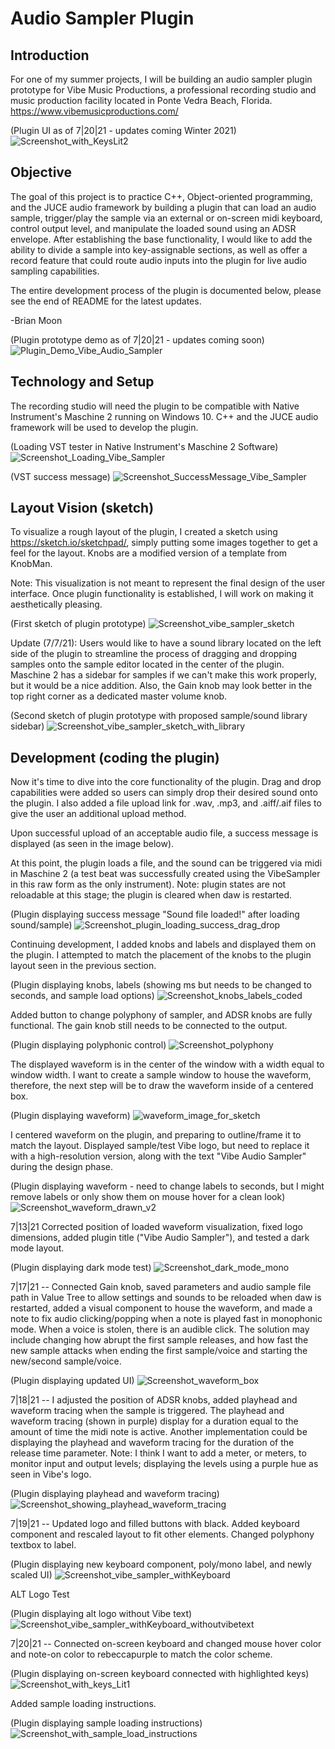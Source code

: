 # Audio Sampler Plugin

## Introduction

For one of my summer projects, I will be building an audio sampler plugin prototype for Vibe Music Productions, a professional recording studio and music production facility located in Ponte Vedra Beach, Florida. https://www.vibemusicproductions.com/

(Plugin UI as of 7|20|21 - updates coming Winter 2021)
![Screenshot_with_KeysLit2](https://user-images.githubusercontent.com/25870426/126587878-3385eaef-47d8-430a-8004-da44287a1e41.png)

## Objective

The goal of this project is to practice C++, Object-oriented programming, and the JUCE audio framework by building a plugin that can load an audio sample, trigger/play the sample via an external or on-screen midi keyboard, control output level, and manipulate the loaded sound using an ADSR envelope. After establishing the base functionality, I would like to add the ability to divide a sample into key-assignable sections, as well as offer a record feature that could route audio inputs into the plugin for live audio sampling capabilities.

The entire development process of the plugin is documented below, please see the end of README for the latest updates.

-Brian Moon

(Plugin prototype demo as of 7|20|21 - updates coming soon)
![Plugin_Demo_Vibe_Audio_Sampler](Documentation/Plugin_Demo_Vibe_Audio_Sampler.gif)

## Technology and Setup

The recording studio will need the plugin to be compatible with Native Instrument's Maschine 2 running on Windows 10.
C++ and the JUCE audio framework will be used to develop the plugin.

(Loading VST tester in Native Instrument's Maschine 2 Software)
![Screenshot_Loading_Vibe_Sampler](https://user-images.githubusercontent.com/25870426/124214309-ffca7880-dabf-11eb-9eed-066e948a09a0.png)

(VST success message)
![Screenshot_SuccessMessage_Vibe_Sampler](https://user-images.githubusercontent.com/25870426/124215843-d9f2a300-dac2-11eb-90a8-cd4d554ba7ac.png)

## Layout Vision (sketch)

To visualize a rough layout of the plugin, I created a sketch using https://sketch.io/sketchpad/, simply putting some images together to get a feel for the layout.
Knobs are a modified version of a template from KnobMan.

Note: This visualization is not meant to represent the final design of the user interface. Once plugin functionality is established, I will work on making it aesthetically pleasing.

(First sketch of plugin prototype)
![Screenshot_vibe_sampler_sketch](https://user-images.githubusercontent.com/25870426/124827433-0899cf00-df44-11eb-906f-ef3fe2c57b89.png)

Update (7/7/21): Users would like to have a sound library located on the left side of the plugin to streamline the process of dragging and dropping samples onto the sample editor located in the center of the plugin.
Maschine 2 has a sidebar for samples if we can't make this work properly, but it would be a nice addition. Also, the Gain knob may look better in the top right corner as a dedicated master volume knob.

(Second sketch of plugin prototype with proposed sample/sound library sidebar)
![Screenshot_vibe_sampler_sketch_with_library](https://user-images.githubusercontent.com/25870426/124839763-64ba1e80-df57-11eb-98a8-1e24caae70ae.png)

## Development (coding the plugin)

Now it's time to dive into the core functionality of the plugin. Drag and drop capabilities were added so users can simply drop their desired sound onto the plugin.
I also added a file upload link for .wav, .mp3, and .aiff/.aif files to give the user an additional upload method.

Upon successful upload of an acceptable audio file, a success message is displayed (as seen in the image below).

At this point, the plugin loads a file, and the sound can be triggered via midi in Maschine 2 (a test beat was successfully created using the VibeSampler in this raw form as the only instrument).
Note: plugin states are not reloadable at this stage; the plugin is cleared when daw is restarted.

(Plugin displaying success message "Sound file loaded!" after loading sound/sample)
![Screenshot_plugin_loading_success_drag_drop](https://user-images.githubusercontent.com/25870426/124999586-76192e80-e01c-11eb-9e0c-0585727ece39.png)

Continuing development, I added knobs and labels and displayed them on the plugin. I attempted to match the placement of the knobs to the plugin layout seen in the previous section.

(Plugin displaying knobs, labels (showing ms but needs to be changed to seconds, and sample load options)
![Screenshot_knobs_labels_coded](https://user-images.githubusercontent.com/25870426/125114151-90ecb100-e0b7-11eb-8f0d-fbd6cbc28ead.png)

Added button to change polyphony of sampler, and ADSR knobs are fully functional. The gain knob still needs to be connected to the output.

(Plugin displaying polyphonic control)
![Screenshot_polyphony](https://user-images.githubusercontent.com/25870426/125218924-e977a600-e291-11eb-910a-62d93dca71fb.png)

The displayed waveform is in the center of the window with a width equal to window width.
I want to create a sample window to house the waveform, therefore, the next step will be to draw the waveform inside of a centered box.

(Plugin displaying waveform)
![waveform_image_for_sketch](https://user-images.githubusercontent.com/25870426/125361438-4c714780-e33b-11eb-8cde-75046963175f.png)

I centered waveform on the plugin, and preparing to outline/frame it to match the layout.
Displayed sample/test Vibe logo, but need to replace it with a high-resolution version, along with the text "Vibe Audio Sampler" during the design phase.

(Plugin displaying waveform - need to change labels to seconds, but I might remove labels or only show them on mouse hover for a clean look)
![Screenshot_waveform_drawn_v2](https://user-images.githubusercontent.com/25870426/125387967-afc79d80-e36c-11eb-8714-768a8e039a12.png)

7|13|21 Corrected position of loaded waveform visualization, fixed logo dimensions, added plugin title ("Vibe Audio Sampler"), and tested a dark mode layout.

(Plugin displaying dark mode test)
![Screenshot_dark_mode_mono](https://user-images.githubusercontent.com/25870426/125873022-9e2775b6-612b-4783-abba-d9edfea70ed8.png)

7|17|21 -- Connected Gain knob, saved parameters and audio sample file path in Value Tree to allow settings and sounds to be reloaded when daw is restarted, added a visual component
to house the waveform, and made a note to fix audio clicking/popping when a note is played fast in monophonic mode. When a voice is stolen, there is an audible click. The solution
may include changing how abrupt the first sample releases, and how fast the new sample attacks when ending the first sample/voice and starting the new/second sample/voice.

(Plugin displaying updated UI)
![Screenshot_waveform_box](https://user-images.githubusercontent.com/25870426/126054452-96d9f4db-8fcc-421a-a180-73c0d7f87475.png)

7|18|21 -- I adjusted the position of ADSR knobs, added playhead and waveform tracing when the sample is triggered. The playhead and waveform tracing (shown in purple) display for a duration
equal to the amount of time the midi note is active. Another implementation could be displaying the playhead and waveform tracing for the duration of the release time parameter.
Note: I think I want to add a meter, or meters, to monitor input and output levels; displaying the levels using a purple hue as seen in Vibe's logo.

(Plugin displaying playhead and waveform tracing)
![Screenshot_showing_playhead_waveform_tracing](https://user-images.githubusercontent.com/25870426/126084761-c984dc90-adc5-4ed8-a4b3-a2808c363743.png)

7|19|21 -- Updated logo and filled buttons with black.
Added keyboard component and rescaled layout to fit other elements.
Changed polyphony textbox to label.

(Plugin displaying new keyboard component, poly/mono label, and newly scaled UI)
![Screenshot_vibe_sampler_withKeyboard](https://user-images.githubusercontent.com/25870426/126224630-cc9fd8db-7043-4a23-aed8-a8ac47e96a67.png)

ALT Logo Test

(Plugin displaying alt logo without Vibe text)
![Screenshot_vibe_sampler_withKeyboard_withoutvibetext](https://user-images.githubusercontent.com/25870426/126255242-7e5c7a23-e2ba-4d06-b3e8-5f1b72f79fa6.png)

7|20|21 -- Connected on-screen keyboard and changed mouse hover color and note-on color to rebeccapurple to match the color scheme.

(Plugin displaying on-screen keyboard connected with highlighted keys)
![Screenshot_with_keys_Lit1](https://user-images.githubusercontent.com/25870426/126414559-c44a323b-8e18-4706-8373-c6188761b375.png)

Added sample loading instructions.

(Plugin displaying sample loading instructions)
![Screenshot_with_sample_load_instructions](https://user-images.githubusercontent.com/25870426/126928254-c1611978-fbae-493f-b53f-d90a8391bab6.png)
